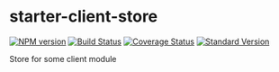 # starter-client-store
[![NPM version](https://img.shields.io/npm/v/starter-client-store.svg)](https://www.npmjs.com/package/starter-client-store)
[![Build Status](https://travis-ci.org/testjg/starter-client-store.svg?branch=master)](https://travis-ci.org/testjg/starter-client-store)
[![Coverage Status](https://coveralls.io/repos/github/testjg/starter-client-store/badge.svg?branch=master)](https://coveralls.io/github/testjg/starter-client-store?branch=master)
[![Standard Version](https://img.shields.io/badge/release-standard%20version-brightgreen.svg)](https://github.com/conventional-changelog/standard-version)

Store for some client module
